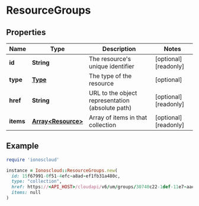 # ResourceGroups

## Properties

| Name | Type | Description | Notes |
| ---- | ---- | ----------- | ----- |
| **id** | **String** | The resource&#39;s unique identifier | [optional][readonly] |
| **type** | [**Type**](Type.md) | The type of the resource | [optional] |
| **href** | **String** | URL to the object representation (absolute path) | [optional][readonly] |
| **items** | [**Array&lt;Resource&gt;**](Resource.md) | Array of items in that collection | [optional][readonly] |

## Example

```ruby
require 'ionoscloud'

instance = Ionoscloud::ResourceGroups.new(
  id: 15f67991-0f51-4efc-a8ad-ef1fb31a480c,
  type: "collection",
  href: https://<API_HOST>/cloudapi/v6/um/groups/30740c22-1def-11e7-aac9-d7a3646ca7fd/resources,
  items: null
)
```

